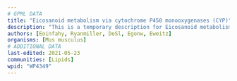 ```yaml
---
# GPML DATA
title: "Eicosanoid metabolism via cytochrome P450 monooxygenases (CYP)"
description: "This is a temporary description for Eicosanoid metabolism via cytochrome P450 monooxygenases (CYP)"
authors: [Eoinfahy, Ryanmiller, DeSl, Egonw, Eweitz]
organisms: [Mus musculus]
# ADDITIONAL DATA
last-edited: 2021-05-23
communities: [Lipids]
wpid: "WP4349"
---
```


